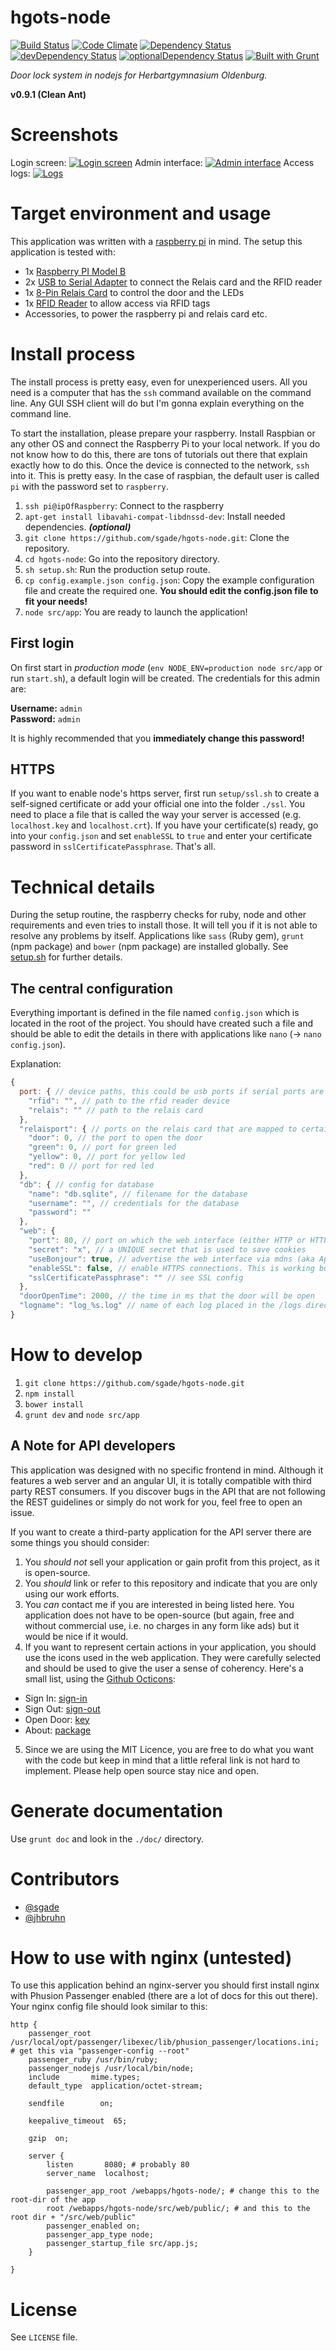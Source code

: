 # hgots-node

[![Build Status](https://travis-ci.org/sgade/hgots-node.svg)](https://travis-ci.org/sgade/hgots-node)
[![Code Climate](https://codeclimate.com/github/sgade/hgots-node.png)](https://codeclimate.com/github/sgade/hgots-node)
[![Dependency Status](https://david-dm.org/sgade/hgots-node.svg)](https://david-dm.org/sgade/hgots-node)
[![devDependency Status](https://david-dm.org/sgade/hgots-node/dev-status.svg)](https://david-dm.org/sgade/hgots-node#info=devDependencies)
[![optionalDependency Status](https://david-dm.org/sgade/hgots-node/optional-status.svg)](https://david-dm.org/sgade/hgots-node#info=optionalDependencies)
[![Built with Grunt](https://cdn.gruntjs.com/builtwith.png)](http://gruntjs.com/)

*Door lock system in nodejs for Herbartgymnasium Oldenburg.*

**v0.9.1 (Clean Ant)**

# Screenshots

Login screen: [![Login screen](README-assets/login.png)](README-assets/login.png)
Admin interface: [![Admin interface](README-assets/admin.png)](README-assets/admin.png)
Access logs: [![Logs](README-assets/logs.png)](README-assets/logs.png)

# Target environment and usage

This application was written with a [raspberry pi](http://www.raspberrypi.org/) in mind.
The setup this application is tested with:

- 1x [Raspberry PI Model B](http://www.amazon.de/Raspberry-Pi-RBCA000-Mainboard-1176JZF-S/dp/B008PT4GGC/ref=sr_1_1?ie=UTF8&qid=1401914154&sr=8-1&keywords=raspberry+pi)
- 2x [USB to Serial Adapter](http://www.pollin.de/shop/dt/NTY5ODcyOTk-/Computer_und_Zubehoer/Hardware/Kabel_Stecker_Adapter/USB_Adapterkabel_auf_Seriell.html) to connect the Relais card and the RFID reader
- 1x [8-Pin Relais Card](http://www.conrad.de/ce/de/product/197720/Conrad-8fach-Relaiskarte-Baustein-12-24-VDC-8-Relaisausgaenge) to control the door and the LEDs
- 1x [RFID Reader](http://www.pollin.de/shop/dt/NzQ3OTgxOTk-/Bausaetze_Module/Bausaetze/Bausatz_RFID_Reader.html) to allow access via RFID tags
- Accessories, to power the raspberry pi and relais card etc.

# Install process

The install process is pretty easy, even for unexperienced users. All you need is a computer that has the `ssh` command available on the command line. Any GUI SSH client will do but I'm gonna explain everything on the command line.

To start the installation, please prepare your raspberry. Install Raspbian or any other OS and connect the Raspberry Pi to your local network. If you do not know how to do this, there are tons of tutorials out there that explain exactly how to do this.
Once the device is connected to the network, `ssh` into it. This is pretty easy. In the case of raspbian, the default user is called `pi` with the password set to `raspberry`.

1. `ssh pi@ipOfRaspberry`: Connect to the raspberry
2. `apt-get install libavahi-compat-libdnssd-dev`: Install needed dependencies. ___(optional)___
3. `git clone https://github.com/sgade/hgots-node.git`: Clone the repository.
4. `cd hgots-node`: Go into the repository directory.
5. `sh setup.sh`: Run the production setup route.
6. `cp config.example.json config.json`: Copy the example configuration file and create the required one. **You should edit the config.json file to fit your needs!**
7. `node src/app`: You are ready to launch the application!

## First login

On first start in *production mode* (`env NODE_ENV=production node src/app` or run `start.sh`), a default login will be created. The credentials for this admin are:

**Username:** `admin`<br>
**Password:** `admin`

It is highly recommended that you **immediately change this password!**

## HTTPS

If you want to enable node's https server, first run `setup/ssl.sh` to create a self-signed certificate or add your official one into the folder `./ssl`. You need to place a file that is called the way your server is accessed (e.g. `localhost.key` and `localhost.crt`).
If you have your certificate(s) ready, go into your `config.json` and set `enableSSL` to `true` and enter your certificate password in `sslCertificatePassphrase`. That's all.

# Technical details

During the setup routine, the raspberry checks for ruby, node and other requirements and even tries to install those. It will tell you if it is not able to resolve any problems by itself.
Applications like `sass` (Ruby gem), `grunt` (npm package) and `bower` (npm package) are installed globally. See [setup.sh](https://github.com/sgade/hgots-node/blob/master/setup.sh) for further details.

## The central configuration

Everything important is defined in the file named `config.json` which is located in the root of the project. You should have created such a file and should be able to edit the details in there with applications like `nano` (-> `nano config.json`).

Explanation:
```javascript
{
  port: { // device paths, this could be usb ports if serial ports are forwarded via usb to serial adapters
    "rfid": "", // path to the rfid reader device
    "relais": "" // path to the relais card
  },
  "relaisport": { // ports on the relais card that are mapped to certain functions:
    "door": 0, // the port to open the door
    "green": 0, // port for green led
    "yellow": 0, // port for yellow led
    "red": 0 // port for red led
  },
  "db": { // config for database
    "name": "db.sqlite", // filename for the database
    "username": "", // credentials for the database
    "password": ""
  },
  "web": {
    "port": 80, // port on which the web interface (either HTTP or HTTPS) is running
    "secret": "x", // a UNIQUE secret that is used to save cookies
    "useBonjour": true, // advertise the web interface via mdns (aka Apple's "Bonjour")
    "enableSSL": false, // enable HTTPS connections. This is working but might be difficult to use. See README for config help.
    "sslCertificatePassphrase": "" // see SSL config
  },
  "doorOpenTime": 2000, // the time in ms that the door will be open
  "logname": "log_%s.log" // name of each log placed in the /logs directory. %s is the current date (yyyy.mm.dd).
}
```


# How to develop

1. `git clone https://github.com/sgade/hgots-node.git`
2. `npm install`
3. `bower install`
4. `grunt dev` and `node src/app`

## A Note for API developers

This application was designed with no specific frontend in mind. Although it features a web server and an angular UI, it is totally compatible with third party REST consumers. If you discover bugs in the API that are not following the REST guidelines or simply do not work for you, feel free to open an issue.

If you want to create a third-party application for the API server there are some things you should consider:

1. You *should not* sell your application or gain profit from this project, as it is open-source.
2. You *should* link or refer to this repository and indicate that you are only using our work efforts.
3. You *can* contact me if you are interested in being listed here. You application does not have to be open-source (but again, free and without commercial use, i.e. no charges in any form like ads) but it would be nice if it would.
4. If you want to represent certain actions in your application, you should use the icons used in the web application. They were carefully selected and should be used to give the user a sense of coherency. Here's a small list, using the [Github Octicons](https://octicons.github.com/):
  - Sign In: [sign-in](https://octicons.github.com/icon/sign-in/)
  - Sign Out: [sign-out](https://octicons.github.com/icon/sign-out/)
  - Open Door: [key](https://octicons.github.com/icon/key/)
  - About: [package](https://octicons.github.com/icon/package/)
5. Since we are using the MIT Licence, you are free to do what you want with the code but keep in mind that a little referal link is not hard to implement. Please help open source stay nice and open.

# Generate documentation

Use `grunt doc` and look in the `./doc/` directory.

# Contributors
* [@sgade](https://github.com/sgade)
* [@jhbruhn](https://github.com/jhbruhn)

# How to use with nginx (untested)

To use this application behind an nginx-server you should first install nginx with Phusion Passenger enabled (there are a lot of docs for this out there). Your nginx config file should look similar to this:
```
http {
    passenger_root /usr/local/opt/passenger/libexec/lib/phusion_passenger/locations.ini; # get this via "passenger-config --root"
    passenger_ruby /usr/bin/ruby;
    passenger_nodejs /usr/local/bin/node;
    include       mime.types;
    default_type  application/octet-stream;

    sendfile        on;

    keepalive_timeout  65;

    gzip  on;

    server {
        listen       8080; # probably 80
        server_name  localhost;

        passenger_app_root /webapps/hgots-node/; # change this to the root-dir of the app
        root /webapps/hgots-node/src/web/public/; # and this to the root dir + "/src/web/public"
        passenger_enabled on;
        passenger_app_type node;
        passenger_startup_file src/app.js;  
    }

}

```

# License

See `LICENSE` file.
